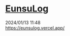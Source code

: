 
[EunsuLog](http://www.google.co.kr)
============
2024/01/13 11:48 </br>
https://eunsulog.vercel.app/
